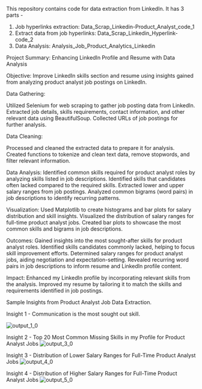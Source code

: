 This repository contains code for data extraction from LinkedIn.
It has 3 parts - 
1. Job hyperlinks extraction: Data_Scrap_Linkedin-Product_Analyst_code_1
2. Extract data from job hyperlinks: Data_Scrap_Linkedin_Hyperlink-code_2
3. Data Analysis: Analysis_Job_Product_Analytics_Linkedin

Project Summary: Enhancing LinkedIn Profile and Resume with Data Analysis

Objective: Improve LinkedIn skills section and resume using insights gained from analyzing product analyst job postings on LinkedIn.

Data Gathering:

Utilized Selenium for web scraping to gather job posting data from LinkedIn.
Extracted job details, skills requirements, contact information, and other relevant data using BeautifulSoup.
Collected URLs of job postings for further analysis.

Data Cleaning:

Processed and cleaned the extracted data to prepare it for analysis.
Created functions to tokenize and clean text data, remove stopwords, and filter relevant information.

Data Analysis:
Identified common skills required for product analyst roles by analyzing skills listed in job descriptions.
Identified skills that candidates often lacked compared to the required skills.
Extracted lower and upper salary ranges from job postings.
Analyzed common bigrams (word pairs) in job descriptions to identify recurring patterns.

Visualization:
Used Matplotlib to create histograms and bar plots for salary distribution and skill insights.
Visualized the distribution of salary ranges for full-time product analyst jobs.
Created bar plots to showcase the most common skills and bigrams in job descriptions.

Outcomes:
Gained insights into the most sought-after skills for product analyst roles.
Identified skills candidates commonly lacked, helping to focus skill improvement efforts.
Determined salary ranges for product analyst jobs, aiding negotiation and expectation-setting.
Revealed recurring word pairs in job descriptions to inform resume and LinkedIn profile content.

Impact:
Enhanced my LinkedIn profile by incorporating relevant skills from the analysis.
Improved my resume by tailoring it to match the skills and requirements identified in job postings.


Sample Insights from Product Analyst Job Data Extraction.

Insight 1 - 
Communication is the most sought out skill.

![output_1_0](https://github.com/MAdhavbhatia222/Linkedin_Scrap_Py/assets/32282603/3ad621b9-56df-47da-92e0-d994382d6d43)

Insight 2 - 
Top 20 Most Common Missing Skills in my Profile for Product Analyst Jobs
![output_3_0](https://github.com/MAdhavbhatia222/Linkedin_Scrap_Py/assets/32282603/476a2abf-6392-457e-bea9-439327c056c9)

Insight 3 - 
Distribution of Lower Salary Ranges for Full-Time Product Analyst Jobs
![output_4_0](https://github.com/MAdhavbhatia222/Linkedin_Scrap_Py/assets/32282603/8909b59f-c484-476b-8c73-448326b40a36)

Insight 4 -
Distribution of Higher Salary Ranges for Full-Time Product Analyst Jobs
![output_5_0](https://github.com/MAdhavbhatia222/Linkedin_Scrap_Py/assets/32282603/024ff1d4-4839-4837-a2cc-d552b75b7356)
